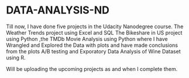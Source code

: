 # DATA-ANALYSIS-ND

Till now, I have done five projects in the Udacity Nanodegree course.
The Weather Trends project using Excel and SQL
The Bikeshare in US project using Python
,the TMDb Movie Analysis using Python where I have Wrangled and Explored the Data with plots and have made conclusions from the plots 
A/B testing and Exporatory Data Analysis of Wine Dataset using R.   

Will be uploading the upcoming projects as and when I complete them.
